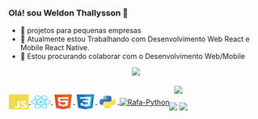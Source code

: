 ### Olá! sou Weldon Thallysson 👋

- 🔭 projetos para pequenas empresas
- 🌱 Atualmente estou Trabalhando com Desenvolvimento Web React e Mobile React Native.
- 👯 Estou procurando colaborar com o Desenvolvimento Web/Mobile
<div align="center">
  <a href="https://github.com/WeldonThallysson/WeldonThallysson">
  <img height="180em" src="https://github-readme-stats.vercel.app/api?username=WeldonThallysson&show_icons=true&theme=dark&include_all_commits=true&count_private=false"/>


</div>
<div style="display: flex;" align="center"><br><br>
  <img align="center" alt="Rafa-Js" height="30" width="40" src="https://raw.githubusercontent.com/devicons/devicon/master/icons/javascript/javascript-plain.svg">

  <img align="center" alt="Rafa-React" height="30" width="40" src="https://raw.githubusercontent.com/devicons/devicon/master/icons/react/react-original.svg">
  <img align="center" alt="Rafa-HTML" height="30" width="40" src="https://raw.githubusercontent.com/devicons/devicon/master/icons/html5/html5-original.svg">
  <img align="center" alt="Rafa-CSS" height="30" width="40" src="https://raw.githubusercontent.com/devicons/devicon/master/icons/css3/css3-original.svg">
  <img align="center" alt="Rafa-Python" height="30" width="40" src="https://raw.githubusercontent.com/devicons/devicon/master/icons/python/python-original.svg">
  <img align="center" alt="Rafa-Python" height="40" width="80" src="https://www.vectorlogo.zone/logos/git-scm/git-scm-ar21.svg">

<div> 
<br>
  <a href="https://www.instagram.com/thallysson_programax/" target="_blank"><img src="https://img.shields.io/badge/-Instagram-%23E4405F?style=for-the-badge&logo=instagram&logoColor=white" target="_blank"></a>


  <a href = "mailto:https://mail.google.com/mail/u/0/#inbox"><img src="https://img.shields.io/badge/-Gmail-%23333?style=for-the-badge&logo=gmail&logoColor=white" target="_blank"></a>
  <a href="https://www.linkedin.com/in/weldon-thallysson-54a0a1219/" target="_blank"><img src="https://img.shields.io/badge/-LinkedIn-%230077B5?style=for-the-badge&logo=linkedin&logoColor=white" target="_blank"></a> 
 
 
</div>
